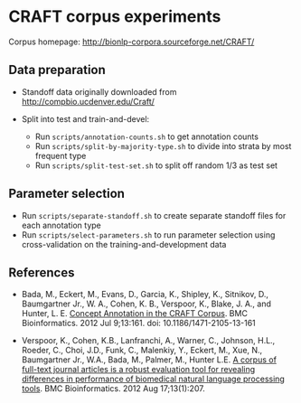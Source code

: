 # CRAFT corpus experiments

Corpus homepage: http://bionlp-corpora.sourceforge.net/CRAFT/

## Data preparation

* Standoff data originally downloaded from http://compbio.ucdenver.edu/Craft/

* Split into test and train-and-devel:
  * Run `scripts/annotation-counts.sh` to get annotation counts
  * Run `scripts/split-by-majority-type.sh` to divide into strata by most
    frequent type
  * Run `scripts/split-test-set.sh` to split off random 1/3 as test set

## Parameter selection

* Run `scripts/separate-standoff.sh` to create separate standoff files for each
  annotation type
* Run `scripts/select-parameters.sh` to run parameter selection using
  cross-validation on the training-and-development data

## References

* Bada, M., Eckert, M., Evans, D., Garcia, K., Shipley, K., Sitnikov, D., Baumgartner Jr., W. A., Cohen, K. B., Verspoor, K., Blake, J. A., and Hunter, L. E. [Concept Annotation in the CRAFT Corpus](http://www.biomedcentral.com/1471-2105/13/161). BMC Bioinformatics. 2012 Jul 9;13:161. doi: 10.1186/1471-2105-13-161

* Verspoor, K., Cohen, K.B., Lanfranchi, A., Warner, C., Johnson, H.L., Roeder, C., Choi, J.D., Funk, C., Malenkiy, Y., Eckert, M., Xue, N., Baumgartner Jr., W.A., Bada, M., Palmer, M., Hunter L.E. [A corpus of full-text journal articles is a robust evaluation tool for revealing differences in performance of biomedical natural language processing tools](http://www.biomedcentral.com/1471-2105/13/207). BMC Bioinformatics. 2012 Aug 17;13(1):207. 